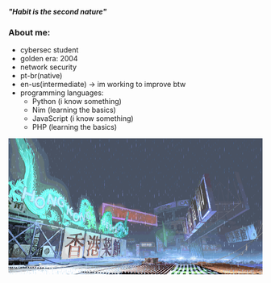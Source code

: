***"Habit is the second nature"***

### About me:
- cybersec student 
- golden era: 2004
- network security
- pt-br(native)
- en-us(intermediate) -> im working to improve btw
- programming languages:
  - Python (i know something)
  - Nim (learning the basics)
  - JavaScript (i know something)
  - PHP (learning the basics)

![yang-stage](sf3-3rd-strike-yang-stage-hongkong.gif)

